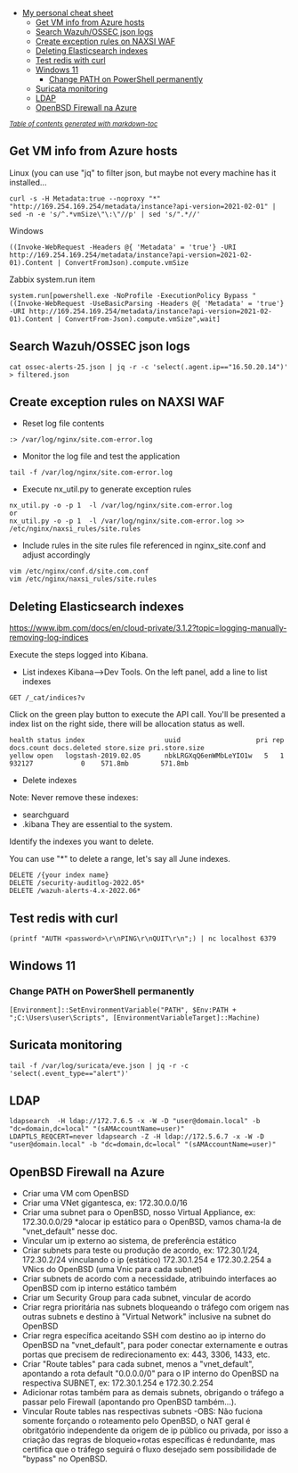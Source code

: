 - [My personal cheat sheet](#my-personal-cheat-sheet)
  * [Get VM info from Azure hosts](#get-vm-info-from-azure-hosts)
  * [Search Wazuh/OSSEC json logs](#search-wazuh-ossec-json-logs)
  * [Create exception rules on NAXSI WAF](#create-exception-rules-on-naxsi-waf)
  * [Deleting Elasticsearch indexes](#deleting-elasticsearch-indexes)
  * [Test redis with curl](#test-redis-with-curl)
  * [Windows 11](#windows-11)
    + [Change PATH on PowerShell permanently](#change-path-on-powershell-permanently)
  * [Suricata monitoring](#suricata-monitoring)
  * [LDAP](#ldap)
  * [OpenBSD Firewall na Azure](#openbsd-firewall-na-azure)

<small><i><a href='http://ecotrust-canada.github.io/markdown-toc/'>Table of contents generated with markdown-toc</a></i></small>

## Get VM info from Azure hosts
Linux (you can use "jq" to filter json, but maybe not every machine has it installed...
```
curl -s -H Metadata:true --noproxy "*" "http://169.254.169.254/metadata/instance?api-version=2021-02-01" | sed -n -e 's/^.*vmSize\"\:\"//p' | sed 's/".*//'
```
Windows
```
((Invoke-WebRequest -Headers @{ 'Metadata' = 'true'} -URI http://169.254.169.254/metadata/instance?api-version=2021-02-01).Content | ConvertFromJson).compute.vmSize
```
Zabbix system.run item
```
system.run[powershell.exe -NoProfile -ExecutionPolicy Bypass "((Invoke-WebRequest -UseBasicParsing -Headers @{ 'Metadata' = 'true'} -URI http://169.254.169.254/metadata/instance?api-version=2021-02-01).Content | ConvertFrom-Json).compute.vmSize",wait]
```


## Search Wazuh/OSSEC json logs
```
cat ossec-alerts-25.json | jq -r -c 'select(.agent.ip=="16.50.20.14")' > filtered.json
```
## Create exception rules on NAXSI WAF

* Reset log file contents
```
:> /var/log/nginx/site.com-error.log
```
* Monitor the log file and test the application
```
tail -f /var/log/nginx/site.com-error.log
 ```
* Execute nx_util.py to generate exception rules
```
nx_util.py -o -p 1  -l /var/log/nginx/site.com-error.log
or
nx_util.py -o -p 1  -l /var/log/nginx/site.com-error.log >> /etc/nginx/naxsi_rules/site.rules
```
* Include rules in the site rules file referenced in nginx_site.conf and adjust accordingly
```
vim /etc/nginx/conf.d/site.com.conf
vim /etc/nginx/naxsi_rules/site.rules
```
## Deleting Elasticsearch indexes

https://www.ibm.com/docs/en/cloud-private/3.1.2?topic=logging-manually-removing-log-indices

Execute the steps logged into Kibana.
* List indexes
Kibana-->Dev Tools.
On the left panel, add a line to list indexes
```
GET /_cat/indices?v
```

Click on the green play button to execute the API call. You'll be presented a index list on the right side, there will be allocation status as well.
```
health status index                    uuid                   pri rep docs.count docs.deleted store.size pri.store.size
yellow open   logstash-2019.02.05      nbkLRGXqQ6enWMbLeYIO1w   5   1     932127            0    571.8mb        571.8mb
```
* Delete indexes

Note: Never remove these indexes:
* searchguard
* .kibana
They are essential to the system.

Identify the indexes you want to delete.

You can use "*" to delete a range, let's say all June indexes.

```
DELETE /{your index name}
DELETE /security-auditlog-2022.05*
DELETE /wazuh-alerts-4.x-2022.06*
```

## Test redis with curl
```
(printf "AUTH <password>\r\nPING\r\nQUIT\r\n";) | nc localhost 6379
```

## Windows 11
### Change PATH on PowerShell permanently

```
[Environment]::SetEnvironmentVariable("PATH", $Env:PATH + ";C:\Users\user\Scripts", [EnvironmentVariableTarget]::Machine)
```

## Suricata monitoring

```
tail -f /var/log/suricata/eve.json | jq -r -c 'select(.event_type=="alert")'
```

## LDAP
```
ldapsearch  -H ldap://172.7.6.5 -x -W -D "user@domain.local" -b "dc=domain,dc=local" "(sAMAccountName=user)"
LDAPTLS_REQCERT=never ldapsearch -Z -H ldap://172.5.6.7 -x -W -D "user@domain.local" -b "dc=domain,dc=local" "(sAMAccountName=user)"
```

## OpenBSD Firewall na Azure
- Criar uma VM com OpenBSD
- Criar uma VNet gigantesca, ex: 172.30.0.0/16
- Criar uma subnet para o OpenBSD, nosso Virtual Appliance, ex: 172.30.0.0/29 *alocar ip estático para o OpenBSD, vamos chama-la de "vnet_default" nesse doc.
- Vincular um ip externo ao sistema, de preferência estático
- Criar subnets para teste ou produção de acordo, ex: 172.30.1/24, 172.30.2/24 vinculando o ip (estático) 172.30.1.254 e 172.30.2.254 a VNics do OpenBSD (uma Vnic para cada subnet)
- Criar subnets de acordo com a necessidade, atribuindo interfaces ao OpenBSD com ip interno estático também
- Criar um Security Group para cada subnet, vincular de acordo
- Criar regra prioritária nas subnets bloqueando o tráfego com origem nas outras subnets e destino à "Virtual Network" inclusive na subnet do OpenBSD
- Criar regra específica aceitando SSH com destino ao ip interno do OpenBSD na "vnet_default", para poder conectar externamente e outras portas que precisem de redirecionamento ex: 443, 3306, 1433, etc.
- Criar "Route tables" para cada subnet, menos a "vnet_default", apontando a rota default "0.0.0.0/0" para o IP interno do OpenBSD na respectiva SUBNET, ex: 172.30.1.254 e 172.30.2.254
- Adicionar rotas também para as demais subnets, obrigando o tráfego a passar pelo Firewall (apontando pro OpenBSD também...).
- Vincular Route tables nas respectivas subnets
-OBS: Não fuciona somente forçando o roteamento pelo OpenBSD, o NAT geral é obritgatório independente da origem de ip público ou privada, por isso a criação das regras de bloqueio+rotas específicas é redundante, mas certifica que o tráfego seguirá o fluxo desejado sem possibilidade de "bypass" no OpenBSD.
